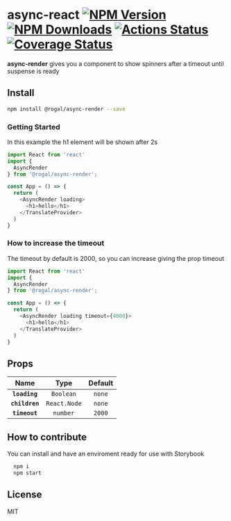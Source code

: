 # async-react [![NPM Version](https://img.shields.io/npm/v/@rogal/async-react.svg)](https://www.npmjs.com/package/@rogal/async-react) [![NPM Downloads](https://img.shields.io/npm/dm/@rogal/async-react.svg)](https://www.npmjs.com/package/async-react) [![Actions Status](https://github.com/gabrielseco/async-react/workflows/tests/badge.svg)](https://github.com/gabrielseco/async-react/actions) [![Coverage Status](https://coveralls.io/repos/github/gabrielseco/async-react/badge.svg?branch=master)](https://coveralls.io/github/gabrielseco/async-react?branch=master)

**async-render** gives you a component to show spinners after a timeout until suspense is ready

## Install

```sh
npm install @rogal/async-render --save
```

### Getting Started

In this example the h1 element will be shown after 2s

```js
import React from 'react'
import {
  AsyncRender
} from '@rogal/async-render';

const App = () => {
  return (
    <AsyncRender loading>
      <h1>hello</h1>
    </TranslateProvider>
  )
}

```

### How to increase the timeout

The timeout by default is 2000, so you can increase giving the prop timeout

```js
import React from 'react'
import {
  AsyncRender
} from '@rogal/async-render';

const App = () => {
  return (
    <AsyncRender loading timeout={4000}>
      <h1>hello</h1>
    </TranslateProvider>
  )
}
```

## Props

|            Name           |       Type        |      Default       |                                                          
| :-----------------------: | :---------------: | :----------------: | 
|       **`loading`**       |   `Boolean`       |   `none`    |
|       **`children`**      |   `React.Node`    |   `none`    |
|       **`timeout`**       |   `number`      |   `2000`    |







## How to contribute

You can install and have an enviroment ready for use with Storybook

```sh
  npm i
  npm start
```

## License

MIT